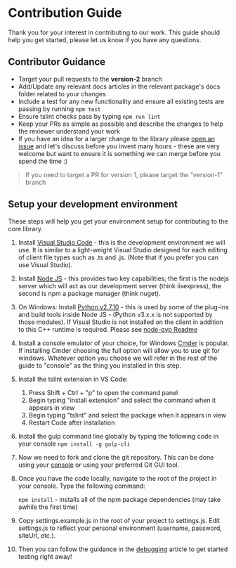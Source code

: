 # Contribution Guide

Thank you for your interest in contributing to our work. This guide should help you get started, please let us know if you have any questions.

## Contributor Guidance

* Target your pull requests to the **version-2** branch
* Add/Update any relevant docs articles in the relevant package's docs folder related to your changes
* Include a test for any new functionality and ensure all existing tests are passing by running `npm test`
* Ensure tslint checks pass by typing `npm run lint`
* Keep your PRs as simple as possible and describe the changes to help the reviewer understand your work
* If you have an idea for a larger change to the library please [open an issue](https://github.com/pnp/pnpjs/issues) and let's discuss before you invest many hours - these are very welcome but want to ensure it is something we can merge before you spend the time :)

> If you need to target a PR for version 1, please target the "version-1" branch

## Setup your development environment

These steps will help you get your environment setup for contributing to the core library.

1. Install [Visual Studio Code](https://code.visualstudio.com/) - this is the development environment we will use. It is similar to a light-weight Visual Studio designed for each editing of client file types such as .ts and .js. (Note that if you prefer you can use Visual Studio).

1. Install [Node JS](https://nodejs.org/en/download/) - this provides two key capabilities; the first is the nodejs server which will act as our development server (think iisexpress), the second is npm a package manager (think nuget).

1. On Windows: Install [Python v2.7.10](https://www.python.org/downloads/release/python-2710/) - this is used by some of the plug-ins and build tools inside Node JS - (Python v3.x.x is not supported by those modules). If Visual Studio is not installed on the client in addition to this C++ runtime is required. Please see [node-gyp Readme](https://github.com/nodejs/node-gyp/blob/master/README.md)

1. Install a console emulator of your choice, for Windows [Cmder](http://cmder.net/) is popular. If installing Cmder choosing the full option will allow you to use git for windows. Whatever option you choose we will refer in the rest of the guide to "console" as the thing you installed in this step.

1. Install the tslint extension in VS Code:

    1. Press Shift + Ctrl + "p" to open the command panel
    1. Begin typing "install extension" and select the command when it appears in view
    1. Begin typing "tslint" and select the package when it appears in view
    1. Restart Code after installation

1. Install the gulp command line globally by typing the following code in your console `npm install -g gulp-cli`

1. Now we need to fork and clone the git repository. This can be done using your [console](https://help.github.com/articles/fork-a-repo/) or using your preferred Git GUI tool.

1. Once you have the code locally, navigate to the root of the project in your console. Type the following command:

   `npm install` - installs all of the npm package dependencies (may take awhile the first time)

1. Copy settings.example.js in the root of your project to settings.js. Edit settings.js to reflect your personal environment (username, password, siteUrl, etc.).

1. Then you can follow the guidance in the [debugging](debugging.md) article to get started testing right away!
